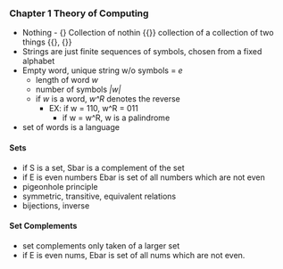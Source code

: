
### Chapter 1 Theory of Computing
- Nothing - {} Collection of nothin {{}} collection of a collection of two things {{}, {}}
- Strings are just finite sequences of symbols, chosen from a fixed alphabet
- Empty word, unique string w/o symbols = _e_
  - length of word _w_
  - number of symbols _|w|_
  - if _w_ is a word, _w^R_ denotes the reverse
    - EX: if w = 110, w^R = 011
      - if w = w^R, w is a palindrome
- set of words is a language

#### Sets
- if S is a set, Sbar is a complement of the set
- if E is even numbers Ebar is set of all numbers which are not even
- pigeonhole principle
- symmetric, transitive, equivalent relations
- bijections, inverse

#### Set Complements
- set complements only taken of a larger set
- if E is even nums, Ebar is set of all nums which are not even.
